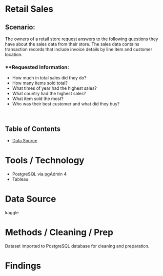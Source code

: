 # Retail Sales

## Scenario:

The owners of a retail store request answers to the following questions they have about the sales data from their store. The sales data contains transaction records that include invoice details by line item and customer location.

### **Requested Information:
* How much in total sales did they do?
* How many items sold total?
* What times of year had the highest sales?
* What country had the highest sales?
* What item sold the most?
* Who was their best customer and what did they buy?

<br>

## Table of Contents
* [Data Source](/.README.md#Data-Source)


# Tools / Technology 
- PostgreSQL via pgAdmin 4
- Tableau


# Data Source
kaggle


# Methods / Cleaning / Prep
Dataset imported to PostgreSQL database for cleaning and preparation.


# Findings
